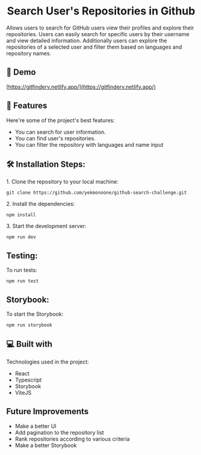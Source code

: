 <h1 align="center" id="title">Search User's Repositories in Github</h1>

<p id="description">Allows users to search for GitHub users view their profiles and explore their repositories. Users can easily search for specific users by their username and view detailed information. Additionally users can explore the repositories of a selected user and filter them based on languages and repository names.</p>

<h2>🚀 Demo</h2>

[https://gitfinderv.netlify.app/](https://gitfinderv.netlify.app/)
  
<h2>🧐 Features</h2>

Here're some of the project's best features:

*   You can search for user information.
*   You can find user's repositories.
*   You can filter the repository with languages and name input

<h2>🛠️ Installation Steps:</h2>

<p>1. Clone the repository to your local machine:</p>

```
git clone https://github.com/yekmonoone/github-search-challenge.git
```

<p>2. Install the dependencies:</p>

```
npm install
```

<p>3. Start the development server:</p>

```
npm run dev
```

<h2> Testing:</h2>

<p>To run tests:</p>

```
npm run test
```

<h2> Storybook:</h2>

<p>To start the Storybook:</p>

```
npm run storybook
```

<h2>💻 Built with</h2>

Technologies used in the project:

*   React
*   Typescript
*   Storybook
*   ViteJS

<h2>Future Improvements</h2>

*   Make a better UI
*   Add pagination to the repository list
*   Rank repositories according to various criteria 
*   Make a better Storybook
